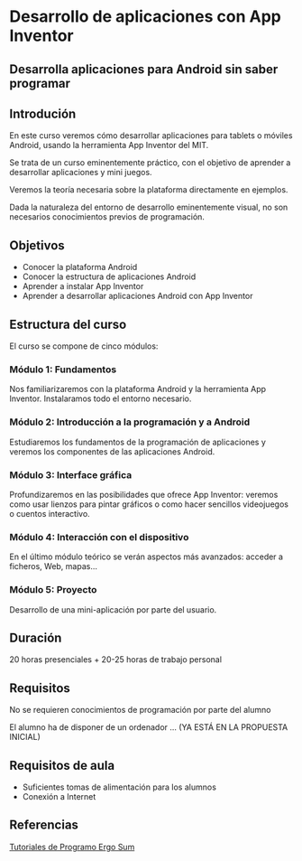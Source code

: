 # Desarrollo de aplicaciones con App Inventor

## Desarrolla aplicaciones para Android sin saber programar

## Introdución

En este curso veremos cómo desarrollar aplicaciones para tablets o móviles Android, usando la herramienta App Inventor del MIT.

Se trata de un curso eminentemente práctico, con el objetivo de aprender a desarrollar aplicaciones y mini juegos.

Veremos la teoría necesaria sobre la plataforma directamente en ejemplos.

Dada la naturaleza del entorno de desarrollo eminentemente visual, no son necesarios conocimientos previos de programación.

## Objetivos

* Conocer la plataforma Android
* Conocer la estructura de aplicaciones Android
* Aprender a instalar App Inventor
* Aprender a desarrollar aplicaciones Android con App Inventor

## Estructura del curso

El curso se compone de cinco módulos:

### Módulo 1: Fundamentos
Nos familiarizaremos con la plataforma Android y la herramienta App Inventor. Instalaramos todo el entorno necesario.

### Módulo 2: Introducción a la programación y a Android
Estudiaremos los fundamentos de la programación de aplicaciones y veremos los componentes de las aplicaciones Android.

### Módulo 3: Interface gráfica
Profundizaremos en las posibilidades que ofrece App Inventor: veremos como usar lienzos para pintar gráficos o como hacer sencillos videojuegos o cuentos interactivo.

### Módulo 4: Interacción con el dispositivo
En el último módulo teórico se verán aspectos más avanzados: acceder a ficheros, Web, mapas...

### Módulo 5: Proyecto
Desarrollo de una mini-aplicación por parte del usuario.


## Duración

20 horas presenciales + 20-25 horas de trabajo personal

## Requisitos

No se requieren conocimientos de programación por parte del alumno

El alumno ha de disponer de un ordenador ... (YA ESTÁ EN LA PROPUESTA INICIAL)

## Requisitos de aula

* Suficientes tomas de alimentación para los alumnos
* Conexión a Internet

## Referencias

[Tutoriales de Programo Ergo Sum](http://www.programoergosum.com/cursos-online/appinventor)

